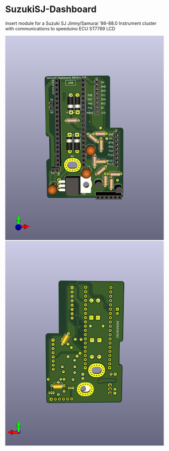 # SuzukiSJ-Dashboard
Insert module for a Suzuki SJ Jimny/Samurai '86-88.0 Instrument cluster with communications to speeduino ECU
ST7789 LCD

![alt text](https://github.com/digmorepaka/SuzukiSJ-Dashboard/blob/main/hardware/dashboard-front.png?raw=true)
![alt text](https://github.com/digmorepaka/SuzukiSJ-Dashboard/blob/main/hardware/dashboard-back.png?raw=true)
